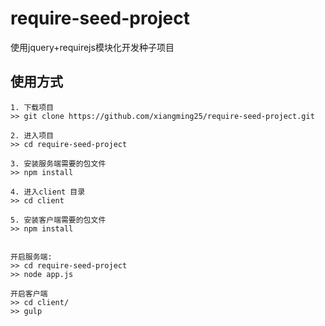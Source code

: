 # require-seed-project
使用jquery+requirejs模块化开发种子项目

## 使用方式
```
1. 下载项目
>> git clone https://github.com/xiangming25/require-seed-project.git

2. 进入项目
>> cd require-seed-project

3. 安装服务端需要的包文件
>> npm install

4. 进入client 目录
>> cd client

5. 安装客户端需要的包文件
>> npm install


开启服务端:
>> cd require-seed-project
>> node app.js

开启客户端
>> cd client/
>> gulp
```
